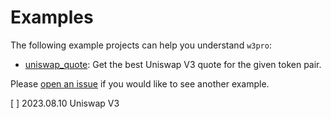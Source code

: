 # Examples

The following example projects can help you understand `w3pro`:


* [uniswap_quote](uniswap_quote/): Get the best Uniswap V3 quote for the given token pair.

Please [open an issue](https://github.com/rodert/w3pro/issues/new) if you
would like to see another example.


[ ] 2023.08.10 Uniswap V3

